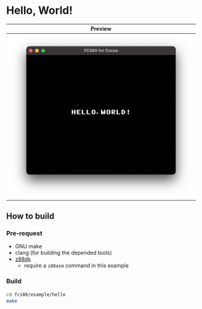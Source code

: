 # Hello, World!

|         Preview         |
| :---------------------: |
| ![preview](preview.png) |

## How to build

### Pre-request

- GNU make
- clang (for building the depended tools)
- [z88dk](https://z88dk.org/site/)
  - require a `z80asm` command in this example

### Build

```zsh
cd fcs80/example/hello
make
```
